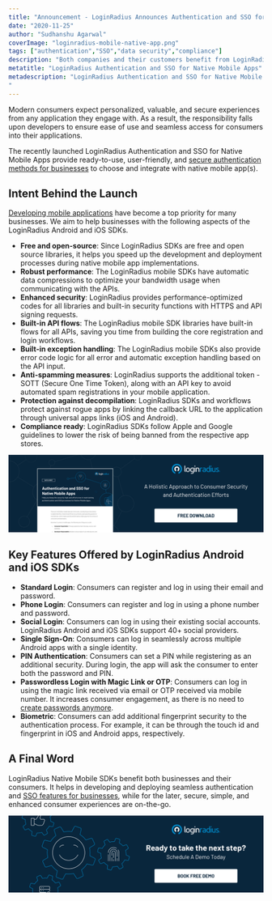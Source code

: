 ```yaml
---
title: "Announcement - LoginRadius Announces Authentication and SSO for Native Mobile Apps"
date: "2020-11-25"
author: "Sudhanshu Agarwal"
coverImage: "loginradius-mobile-native-app.png"
tags: ["authentication","SSO","data security","compliance"]
description: "Both companies and their customers benefit from LoginRadius Native Mobile SDKs. It allows companies to build and deploy seamless authentication and SSO functionality, while stable, easy and improved customer experiences are on-the-go for later."
metatitle: "LoginRadius Authentication and SSO for Native Mobile Apps"
metadescription: "LoginRadius Authentication and SSO for Native Mobile Apps provide enterprise authentication methods that are ready to use, user-friendly, and reliable.
"
---
```



Modern consumers expect personalized, valuable, and secure experiences from any application they engage with. As a result, the responsibility falls upon developers to ensure ease of use and seamless access for consumers into their applications. 

The recently launched LoginRadius Authentication and SSO for Native Mobile Apps provide ready-to-use, user-friendly, and [secure authentication methods for businesses](https://www.loginradius.com/multi-factor-authentication/) to choose and integrate with native mobile app(s). 


## Intent Behind the Launch

[Developing mobile applications](https://www.loginradius.com/mobile/) have become a top priority for many businesses. We aim to help businesses with the following aspects of the LoginRadius Android and iOS SDKs.



*   **Free and open-source**: Since LoginRadius SDKs are free and open source libraries, it helps you speed up the development and deployment processes during native mobile app implementations. 
*   **Robust performance**: The LoginRadius mobile SDKs have automatic data compressions to optimize your bandwidth usage when communicating with the APIs.
*   **Enhanced security**: LoginRadius provides performance-optimized codes for all libraries and built-in security functions with HTTPS and API signing requests.
*   **Built-in API flows**: The LoginRadius mobile SDK libraries have built-in flows for all APIs, saving you time from building the core registration and login workflows. 
*   **Built-in exception handling**: The LoginRadius mobile SDKs also provide error code logic for all error and automatic exception handling based on the API input.
*   **Anti-spamming measures**: LoginRadius supports the additional token - SOTT (Secure One Time Token), along with an API key to avoid automated spam registrations in your mobile application.
*   **Protection against decompilation**: LoginRadius SDKs and workflows protect against rogue apps by linking the callback URL to the application through universal apps links (iOS and Android).
*   **Compliance ready**: LoginRadius SDKs follow Apple and Google guidelines to lower the risk of being banned from the respective app stores. 



[![loginradius-native-mobile-apps-datasheet](loginradius-native-mobile-apps-datasheet.png)](https://www.loginradius.com/resource/authentication-sso-native-mobile-apps-datasheet)


## Key Features Offered by LoginRadius Android and iOS SDKs



*   **Standard Login**: Consumers can register and log in using their email and password. 
*   **Phone Login**: Consumers can register and log in using a phone number and password. 
*   **Social Login**: Consumers can log in using their existing social accounts. LoginRadius Android and iOS SDKs support 40+ social providers.
*   **Single Sign-On**: Consumers can log in seamlessly across multiple Android apps with a single identity.
*   **PIN Authentication**: Consumers can set a PIN while registering as an additional security. During login, the app will ask the consumer to enter both the password and PIN. 
*   **Passwordless Login with Magic Link or OTP**: Consumers can log in using the magic link received via email or OTP received via mobile number. It increases consumer engagement, as there is no need to [create passwords anymore](https://www.loginradius.com/blog/start-with-identity/2020/10/loginradius-launches-passwordless-login-with-magic-link-or-otp/). 
*   **Biometric**: Consumers can add additional fingerprint security to the authentication process. For example, it can be through the touch id and fingerprint in iOS and Android apps, respectively.


## A Final Word

LoginRadius Native Mobile SDKs benefit both businesses and their consumers. It helps in developing and deploying seamless authentication and [SSO features for businesses](https://www.loginradius.com/single-sign-on/), while for the later, secure, simple, and enhanced consumer experiences are on-the-go. 

[![Book-a-demo-loginradius](../../assets/book-a-demo-loginradius.png)](https://www.loginradius.com/book-a-demo/)


